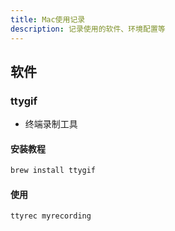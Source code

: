 ```yaml
---
title: Mac使用记录
description: 记录使用的软件、环境配置等
---
```

## 软件

###  ttygif

- 终端录制工具

#### 安装教程

```bash
brew install ttygif
```

#### 使用

```bash
ttyrec myrecording
```